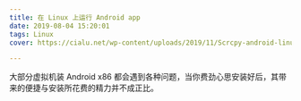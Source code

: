 ```yaml
---
title: 在 Linux 上运行 Android app
date: 2019-08-04 15:20:01
tags: Linux
cover: https://cialu.net/wp-content/uploads/2019/11/Scrcpy-android-linux-device.png

---
```

大部分虚拟机装 Android x86 都会遇到各种问题，当你费劲心思安装好后，其带来的便捷与安装所花费的精力并不成正比。
